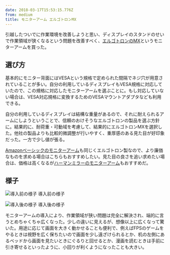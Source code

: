 ```yaml
---
date: 2018-03-17T15:53:15.776Z
from: medium
title: モニターアーム エルゴトロンMX
---
```


引越したついでに作業環境を改善しようと思い、ディスプレイのスタンドのせいで作業領域が狭くなるという問題を改善すべく、[エルゴトロンのMX](https://www.amazon.co.jp/dp/B001IWOBGI/?tag=r7kamura07-22)というモニターアームを買った。

## 選び方

基本的にモニター背面にはVESAという規格で定められた間隔でネジ穴が用意されていることが多い。自分の利用しているディスプレイもVESA規格に対応していたので、この規格に対応したモニターアームを選ぶことに。もし対応していない場合は、VESA対応規格に変換するためのVESAマウントアダプタなども利用できる。

自分の利用しているディスプレイは結構な重量があるので、それに耐えられるアームにしようということで、信頼のおけそうなエルゴトロンの製品を選ぶ方針に。結果的に、耐荷重・可動域を考慮して、結果的にエルゴトロンMXを選択した。他社の製品よりも比較的微調整が行いやすく、重厚感のある見た目が好印象だった。一方で少し値が張る。

[Amazonベーシックのモニターアーム](https://www.amazon.co.jp/dp/B00MIBN16O/?tag=r7kamura07-22)も同じくエルゴトロン製なので、より廉価なものを求める場合はこちらもおすすめしたい。見た目の良さを追い求めたい場合は、価格は高くなるが[ハーマンミラーのモニターアーム](https://www.amazon.co.jp/dp/B086LWC4Y7/?tag=r7kamura07-22)もおすすめだ。

## 様子

![導入前の様子](https://cdn-images-1.medium.com/max/800/1*1oVpZrHnAQ2P3pjU6-sFVg.png)
導入前の様子

![導入後の様子](https://cdn-images-1.medium.com/max/800/1*2tXI7ne9T6c2TcwFsGOOsA.png)
導入後の様子

モニターアームの導入により、作業領域が狭い問題は完全に解決され、端的に言うとめちゃくちゃ広くなった。少しの違いに見えるが、想像以上に広くなって驚いた。用途に応じて画面を大きく動かせることも便利で、例えばFPSのゲームをやるときは視野を広く保ちたいので画面を少し遠ざけられるとか、机の左側にあるベッドから画面を見たいときにぐるりと回せるとか、漫画を読むときは手前に引き寄せるといったように、小回りが利くようになったことも大きい。
